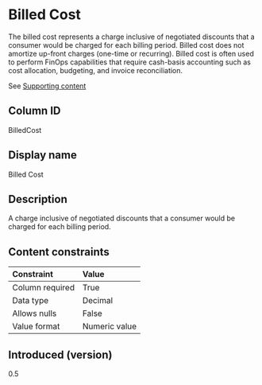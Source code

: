 # Billed Cost

The billed cost represents a charge inclusive of negotiated discounts that a consumer would be charged for each billing period. Billed cost does not amortize up-front charges (one-time or recurring). Billed cost is often used to perform FinOps capabilities that require cash-basis accounting such as cost allocation, budgeting, and invoice reconciliation.

See [Supporting content](https://docs.google.com/document/d/1dwrGmkzpP-NfjZPFzv8HiSo_LBgg2serBfSKFZx4Lnk/edit#heading=h.5s5fte4oc77p)

## Column ID

BilledCost

## Display name

Billed Cost

## Description

A charge inclusive of negotiated discounts that a consumer would be charged for each billing period.

## Content constraints

|    Constraint   |      Value      |
|:----------------|:----------------|
| Column required | True            |
| Data type       | Decimal         |
| Allows nulls    | False           |
| Value format    | Numeric value   |

## Introduced (version)

0.5
